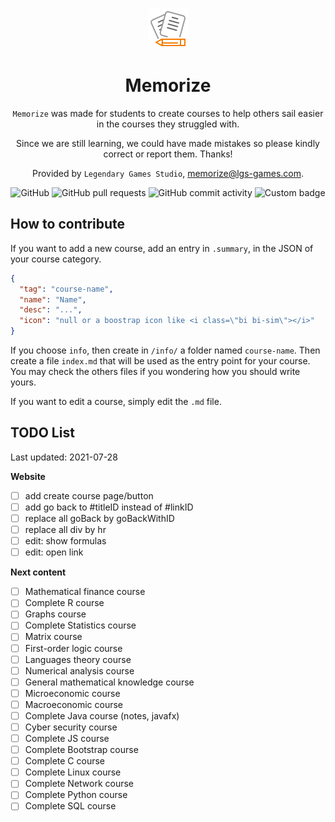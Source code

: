 <div align="center">
<br>

![icon](.github/icon64.png)

<h1>Memorize</h1>

``Memorize`` was made for students to create courses to help 
others sail easier in the courses they struggled with.

Since we are still learning, we could have made mistakes 
so please kindly correct or report them. Thanks!

Provided by `Legendary Games Studio`,
[memorize@lgs-games.com](mailto:memorize@lgs-games.com).
</div>

<div align="center">

![GitHub](https://img.shields.io/github/license/lgs-games/memorize)
![GitHub pull requests](https://img.shields.io/github/issues-pr-closed/lgs-games/memorize?color=%23a0)
![GitHub commit activity](https://img.shields.io/github/commit-activity/m/lgs-games/memorize)
![Custom badge](https://img.shields.io/endpoint?label=views&logoColor=success&url=https%3A%2F%2Fmemorize.lgs-games.com%2Fen%2Fcounter)
</div>

## How to contribute

If you want to add a new course, add an entry in
``.summary``, in the JSON of your course category.

```json
{
  "tag": "course-name",
  "name": "Name",
  "desc": "...",
  "icon": "null or a boostrap icon like <i class=\"bi bi-sim\"></i>"
}
```

If you choose ``info``, then create in
``/info/`` a folder named `course-name`. Then create
a file ``index.md`` that will be used as the entry
point for your course. You may check the others files if you wondering
how you should write yours.

If you want to edit a course, simply edit the ``.md``
file.

## TODO List 

Last updated: 2021-07-28

**Website**

* [ ] add create course page/button
* [ ] add go back to #titleID instead of #linkID
* [ ] replace all goBack by goBackWithID
* [ ] replace all div by hr
* [ ] edit: show formulas
* [ ] edit: open link

**Next content**

* [ ] Mathematical finance course
* [ ] Complete R course
* [ ] Graphs course
* [ ] Complete Statistics course
* [ ] Matrix course
* [ ] First-order logic course
* [ ] Languages theory course
* [ ] Numerical analysis course
* [ ] General mathematical knowledge course
* [ ] Microeconomic course
* [ ] Macroeconomic course
* [ ] Complete Java course (notes, javafx)
* [ ] Cyber security course
* [ ] Complete JS course
* [ ] Complete Bootstrap course
* [ ] Complete C course
* [ ] Complete Linux course
* [ ] Complete Network course
* [ ] Complete Python course
* [ ] Complete SQL course